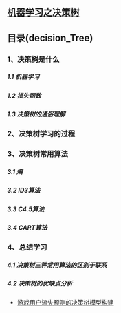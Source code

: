 ## [机器学习之决策树](https://github.com/lzjbfq999/git_lzj/blob/master/decision_tree.md)
## 目录(decision_Tree)
### 1、决策树是什么
#####   1.1 机器学习
#####   1.2 损失函数
#####   1.3 决策树的通俗理解
### 2、决策树学习的过程
### 3、决策树常用算法
#####   3.1 熵
#####   3.2 ID3算法
#####   3.3 C4.5算法
#####   3.4 CART算法
### 4、总结学习
#####   4.1 决策树三种常用算法的区别于联系
#####   4.2 决策树的优缺点分析
* [游戏用户流失预测的决策树模型构建](https://github.com/lzjbfq999/git_lzj/blob/master/decision_tree_code.md)
